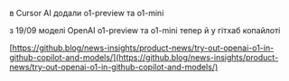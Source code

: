 <!--
date: 2025-02-02T23:23:04.364Z
-->

в Cursor AI додали o1-preview та o1-mini 

з 19/09 моделі OpenAI o1-preview та o1-mini тепер й у гітхаб копайлоті

 [https://github.blog/news-insights/product-news/try-out-openai-o1-in-github-copilot-and-models/](https://github.blog/news-insights/product-news/try-out-openai-o1-in-github-copilot-and-models/)